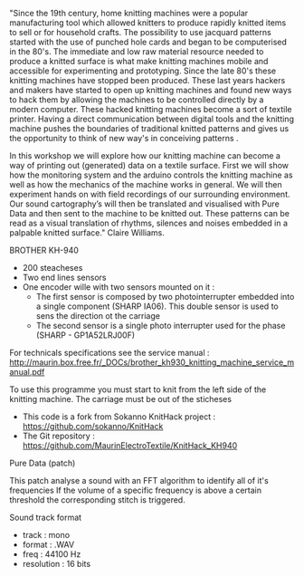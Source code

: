"Since the 19th century, home knitting machines were a popular manufacturing tool which allowed knitters to produce rapidly knitted items to sell or for household crafts.  The possibility to use jacquard patterns started with the use of punched hole cards and began to be computerised in the 80's. The immediate and low raw material resource needed to produce a knitted surface is what make knitting machines mobile and accessible for experimenting and prototyping. Since the late 80's these knitting machines have stopped been produced.
These last years hackers and makers have started to open up knitting machines and found new ways to hack them by allowing the machines to be controlled directly by a modern computer. These hacked knitting machines become a sort of textile printer. Having a direct communication between digital tools and the knitting machine pushes the boundaries of traditional knitted patterns and gives us the opportunity to think of new way's in conceiving patterns . 

In this workshop we will explore how our knitting machine can become a way of printing out (generated) data on a textile surface.
First we will show how the monitoring system and the arduino controls the knitting machine as well as how the mechanics of the machine works in general.
We will then experiment hands on with field recordings of our surrounding environment. Our sound cartography’s will then be translated and visualised with Pure Data and then sent to the machine to be knitted out. These patterns can be read as a visual translation of rhythms, silences and noises embedded in a palpable knitted surface." Claire Williams.
        

BROTHER KH-940
  - 200 steacheses
  - Two end lines sensors
  - One encoder wille with two sensors mounted on it :
    - The first sensor is composed by two photointerrupter embedded into a single component (SHARP IA06). This double sensor is used to sens the direction ot the carriage
    - The second sensor is a single photo interrupter used for the phase (SHARP - GP1A52LRJ00F)

For technicals specifications see the service manual : http://maurin.box.free.fr/_DOCs/brother_kh930_knitting_machine_service_manual.pdf

To use this programme you must start to knit from the left side of the knitting machine.
The carriage must be out of the sticheses

  - This code is a fork from Sokanno KnitHack project : https://github.com/sokanno/KnitHack
  - The Git repository : https://github.com/MaurinElectroTextile/KnitHack_KH940


Pure Data (patch)

This patch analyse a sound with an FFT algorithm to identify all of it's frequencies
If the volume of a specific frequency is above a certain threshold the corresponding stitch is triggered.

Sound track format
  - track : mono
  - format : .WAV
  - freq : 44100 Hz
  - resolution : 16 bits
